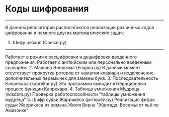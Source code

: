 # Коды шифрования
---
В данном репозитории располагаются реализации различных кодов шифрования и немного других математических задач:

1.    Шифр цезаря (Caesar.py)
  ---
  Работает в режиме расшифровки и дешифровки введенного предложения. Работает с английским или персонально введенным словарём.
2.    Машина Энергима (Enigma.py)
  В данный момент отсутствует прокрутка роторов от нажатия клавиши и подключение дополнительных перемычек для замены букв.
3.    Последовательность Капрекара (kaprekar.py)
  Эта программа выводит иттерационный процесс функции Капрекара.
4.    Таблица умножения Мудреца (wisdom.py)
  Проверка работоспособности "таблицы умножения мудреца"
5.    Шифр судьи Жаррикеса (jarriquez.py)
  Реализация фифра судьи Жаррикеса из романа Жюля Верна "Жангада. Восемьсот льё по Амазонке"
